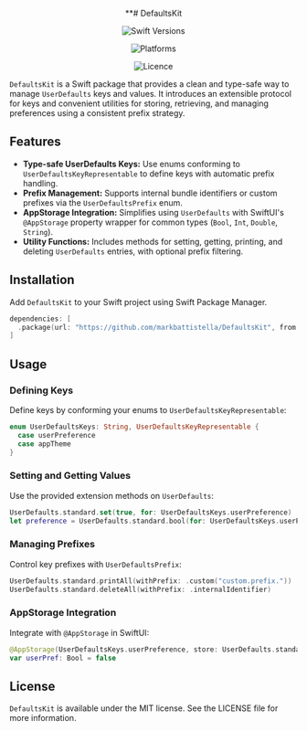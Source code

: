 <div align="center">

**# DefaultsKit

![Swift Versions](https://img.shields.io/endpoint?url=https%3A%2F%2Fswiftpackageindex.com%2Fapi%2Fpackages%2Fmarkbattistella%2FDefaultsKit%2Fbadge%3Ftype%3Dswift-versions)

![Platforms](https://img.shields.io/endpoint?url=https%3A%2F%2Fswiftpackageindex.com%2Fapi%2Fpackages%2Fmarkbattistella%2FDefaultsKit%2Fbadge%3Ftype%3Dplatforms)

![Licence](https://img.shields.io/badge/Licence-MIT-white?labelColor=blue&style=flat)

</div>

`DefaultsKit` is a Swift package that provides a clean and type-safe way to manage `UserDefaults` keys and values. It introduces an extensible protocol for keys and convenient utilities for storing, retrieving, and managing preferences using a consistent prefix strategy.

## Features

- **Type-safe UserDefaults Keys:** Use enums conforming to `UserDefaultsKeyRepresentable` to define keys with automatic prefix handling.
- **Prefix Management:** Supports internal bundle identifiers or custom prefixes via the `UserDefaultsPrefix` enum.
- **AppStorage Integration:** Simplifies using `UserDefaults` with SwiftUI's `@AppStorage` property wrapper for common types (`Bool`, `Int`, `Double`, `String`).
- **Utility Functions:** Includes methods for setting, getting, printing, and deleting `UserDefaults` entries, with optional prefix filtering.

## Installation

Add `DefaultsKit` to your Swift project using Swift Package Manager.

```swift
dependencies: [
  .package(url: "https://github.com/markbattistella/DefaultsKit", from: "1.0.0")
]
```

## Usage

### Defining Keys

Define keys by conforming your enums to `UserDefaultsKeyRepresentable`:

```swift
enum UserDefaultsKeys: String, UserDefaultsKeyRepresentable {
  case userPreference
  case appTheme
}
```

### Setting and Getting Values

Use the provided extension methods on `UserDefaults`:

```swift
UserDefaults.standard.set(true, for: UserDefaultsKeys.userPreference)
let preference = UserDefaults.standard.bool(for: UserDefaultsKeys.userPreference)
```

### Managing Prefixes

Control key prefixes with `UserDefaultsPrefix`:

```swift
UserDefaults.standard.printAll(withPrefix: .custom("custom.prefix."))
UserDefaults.standard.deleteAll(withPrefix: .internalIdentifier)
```

### AppStorage Integration

Integrate with `@AppStorage` in SwiftUI:

```swift
@AppStorage(UserDefaultsKeys.userPreference, store: UserDefaults.standard)
var userPref: Bool = false
```

## License

`DefaultsKit` is available under the MIT license. See the LICENSE file for more information.
